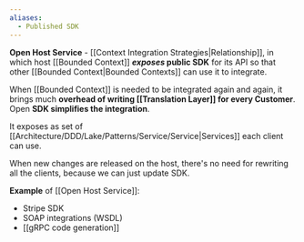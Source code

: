 ```yaml
---
aliases:
  - Published SDK
---
```

**Open Host Service** - [[Context Integration Strategies|Relationship]], in which host [[Bounded Context]] ***exposes* public SDK** for its API so that other [[Bounded Context|Bounded Contexts]] can use it to integrate.

When [[Bounded Context]] is needed to be integrated again and again, it brings much **overhead of writing [[Translation Layer]] for every Customer**. Open **SDK simplifies the integration**.

It exposes as set of [[Architecture/DDD/Lake/Patterns/Service/Service|Services]] each client can use.

When new changes are released on the host, there's no need for rewriting all the clients, because we can just update SDK.

**Example** of [[Open Host Service]]:
- Stripe SDK
- SOAP integrations (WSDL)
- [[gRPC code generation]]
